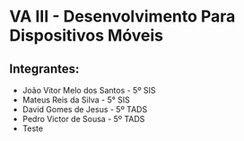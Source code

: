 # VA III - Desenvolvimento Para Dispositivos Móveis

## Integrantes:
 - João Vitor Melo dos Santos - 5º SIS
 - Mateus Reis da Silva - 5° SIS
 - David Gomes de Jesus - 5º TADS
 - Pedro Victor de Sousa - 5º TADS
 - Teste
